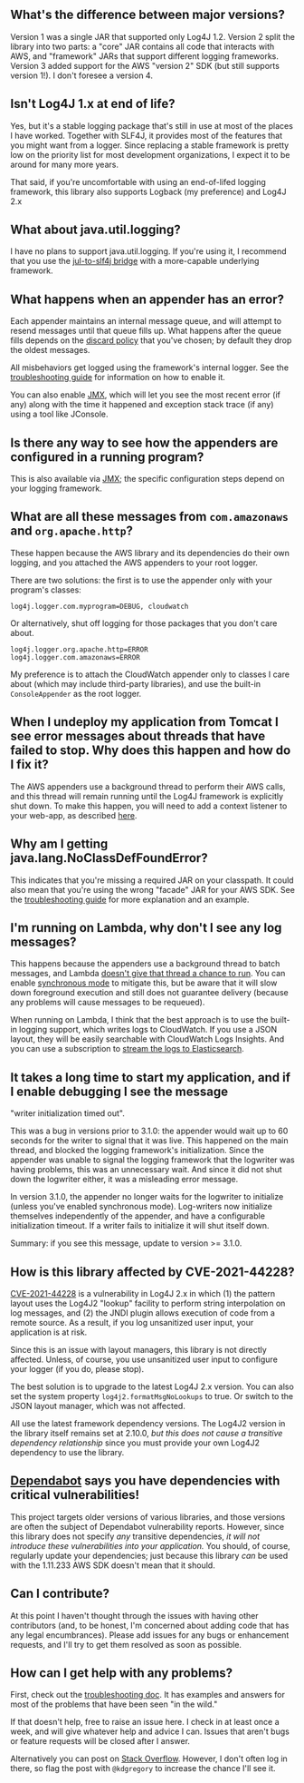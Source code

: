 ## What's the difference between major versions?

  Version 1 was a single JAR that supported only Log4J 1.2. Version 2 split the library
  into two parts: a "core" JAR contains all code that interacts with AWS, and "framework"
  JARs that support different logging frameworks. Version 3 added support for the AWS
  "version 2" SDK (but still supports version 1!). I don't foresee a version 4.


## Isn't Log4J 1.x at end of life?

  Yes, but it's a stable logging package that's still in use at most of the places I
  have worked. Together with SLF4J, it provides most of the features that you might
  want from a logger. Since replacing a stable framework is pretty low on the priority
  list for most development organizations, I expect it to be around for many more years.

  That said, if you're uncomfortable with using an end-of-lifed logging framework, this
  library also supports Logback (my preference) and Log4J 2.x


## What about java.util.logging?

  I have no plans to support java.util.logging. If you're using it, I recommend that you
  use the [jul-to-slf4j bridge](https://www.slf4j.org/legacy.html) with a more-capable
  underlying framework.


## What happens when an appender has an error?

  Each appender maintains an internal message queue, and will attempt to resend messages
  until that queue fills up. What happens after the queue fills depends on the [discard
  policy](docs/design.md#message-discard) that you've chosen; by default they drop the
  oldest messages.

  All misbehaviors get logged using the framework's internal logger. See the [troubleshooting
  guide](docs/troubleshooting.md) for information on how to enable it.

  You can also enable [JMX](docs/jmx.md), which will let you see the most recent error (if
  any) along with the time it happened and exception stack trace (if any) using a tool like
  JConsole.


## Is there any way to see how the appenders are configured in a running program?

  This is also available via [JMX](docs/jmx.md); the specific configuration steps
  depend on your logging framework.


## What are all these messages from `com.amazonaws` and `org.apache.http`?

  These happen because the AWS library and its dependencies do their own logging, and
  you attached the AWS appenders to your root logger.

  There are two solutions: the first is to use the appender only with your program's
  classes:

  ```
  log4j.logger.com.myprogram=DEBUG, cloudwatch
  ```

  Or alternatively, shut off logging for those packages that you don't care about.

  ```
  log4j.logger.org.apache.http=ERROR
  log4j.logger.com.amazonaws=ERROR
  ```

  My preference is to attach the CloudWatch appender only to classes I care about (which
  may include third-party libraries), and use the built-in `ConsoleAppender` as the root
  logger.


## When I undeploy my application from Tomcat I see error messages about threads that have failed to stop. Why does this happen and how do I fix it?

   The AWS appenders use a background thread to perform their AWS calls, and this thread
   will remain running until the Log4J framework is explicitly shut down. To make this
   happen, you will need to add a context listener to your web-app, as described
   [here](docs/tomcat.md).


## Why am I getting java.lang.NoClassDefFoundError?

   This indicates that you're missing a required JAR on your classpath. It could
   also mean that you're using the wrong "facade" JAR for your AWS SDK. See the
   [troubleshooting guide](docs/troubleshooting.md#noclassdeffounderror) for more
   explanation and an example.


## I'm running on Lambda, why don't I see any log messages?

   This happens because the appenders use a background thread to batch messages, and Lambda
   [doesn't give that thread a chance to run](https://blog.kdgregory.com/2019/01/multi-threaded-programming-with-aws.html).
   You can enable [synchronous mode](docs/design.md#synchronous-mode) to mitigate this, but
   be aware that it will slow down foreground execution and still does not guarantee delivery
   (because any problems will cause messages to be requeued).

   When running on Lambda, I think that the best approach is to use the built-in logging
   support, which writes logs to CloudWatch. If you use a JSON layout, they will be easily
   searchable with CloudWatch Logs Insights. And you can use a subscription to [stream the
   logs to Elasticsearch](https://blog.kdgregory.com/2019/09/streaming-cloudwatch-logs-to.html).


## It takes a long time to start my application, and if I enable debugging I see the message
   "writer initialization timed out".

   This was a bug in versions prior to 3.1.0: the appender would wait up to 60 seconds for
   the writer to signal that it was live. This happened on the main thread, and blocked the
   logging framework's initialization. Since the appender was unable to signal the logging
   framework that the logwriter was having problems, this was an unnecessary wait. And
   since it did not shut down the logwriter either, it was a misleading error message.

   In version 3.1.0, the appender no longer waits for the logwriter to initialize (unless
   you've enabled synchronous mode). Log-writers now initialize themselves independently of
   the appender, and have a configurable initialization timeout. If a writer fails to
   initialize it will shut itself down.

   Summary: if you see this message, update to version >= 3.1.0.


## How is this library affected by CVE-2021-44228?

  [CVE-2021-44228](https://cve.mitre.org/cgi-bin/cvename.cgi?name=CVE-2021-44228) is a vulnerability
  in Log4J 2.x in which (1) the pattern layout uses the Log4J2 "lookup" facility to perform string
  interpolation on log messages, and (2) the JNDI plugin allows execution of code from a remote
  source. As a result, if you log unsanitized user input, your application is at risk.

  Since this is an issue with layout managers, this library is not directly affected. Unless, of
  course, you use unsanitized user input to configure your logger (if you do, please stop).

  The best solution is to upgrade to the latest Log4J 2.x version. You can also set the system
  property `log4j2.formatMsgNoLookups` to true. Or switch to the JSON layout manager, which was
  not affected.

  All use the latest framework dependency versions. The Log4J2 version in the library itself
  remains set at 2.10.0, _but this does not cause a transitive dependency relationship_ since
  you must provide your own Log4J2 dependency to use the library.


## [Dependabot](https://dependabot.com/) says you have dependencies with critical vulnerabilities!

   This project targets older versions of various libraries, and those versions are often the subject
   of Dependabot vulnerability reports. However, since this library does not specify _any_ transitive
   dependencies, _it will not introduce these vulnerabilities into your application._ You should, of
   course, regularly update your dependencies; just because this library _can_ be used with the
   1.11.233 AWS SDK doesn't mean that it should.


## Can I contribute?

  At this point I haven't thought through the issues with having other contributors (and,
  to be honest, I'm concerned about adding code that has any legal encumbrances). Please
  add issues for any bugs or enhancement requests, and I'll try to get them resolved as
  soon as possible.


## How can I get help with any problems?

  First, check out the [troubleshooting doc](docs/troubleshooting.md). It has examples and
  answers for most of the problems that have been seen "in the wild."

  If that doesn't help, free to raise an issue here. I check in at least once a week, and
  will give whatever help and advice I can. Issues that aren't bugs or feature requests will
  be closed after I answer.

  Alternatively you can post on [Stack Overflow](https://stackoverflow.com/). However, I don't
  often log in there, so flag the post with `@kdgregory` to increase the chance I'll see it.
